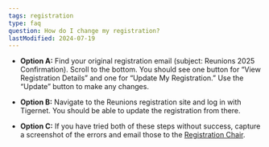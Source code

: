 ```yaml
---
tags: registration
type: faq
question: How do I change my registration?
lastModified: 2024-07-19
---
```

- **Option A:** Find your original registration email (subject: Reunions 2025 Confirmation). Scroll to the bottom. You should see one button for “View Registration Details” and one for “Update My Registration.” Use the “Update” button to make any changes.

- **Option B:** Navigate to the Reunions registration site and log in with Tigernet. You should be able to update the registration from there.

- **Option C:** If you have tried both of these steps without success, capture a screenshot of the errors and email those to the [Registration Chair](mailto:princeton2000reunions@gmail.com).
